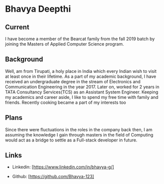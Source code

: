# Bhavya Deepthi

## Current
I have become a member of the Bearcat family from the fall 2019 batch by joining the Masters of Applied Computer Science program.

## Background
Well, am from Tirupati, a holy place in India which every Indian wish to visit at least once in their lifetime. As a part of my academic background, I have received an undergraduate degree in the stream of Electronics and Communication Engineering in the year 2017. Later on, worked for 2 years in TATA Consultancy Services(TCS) as an Assistant System Engineer. Keeping my academics and career aside, I like to spend my free time with family and friends. Recently cooking became a part of my interests too

## Plans
Since there were fluctuations in the roles in the company back then, I am assuming the knowledge I gain through masters in the field of Computing would act as a bridge to settle as a Full-stack developer in future.

## Links
- Linkedin: [https://www.linkedin.com/in/bhavya-g/]

- Github: [https://github.com/Bhavya-123]
